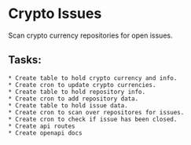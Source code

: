 # Crypto Issues

Scan crypto currency repositories for open issues. 

## Tasks:
    * Create table to hold crypto currency and info.
    * Create cron to update crypto currencies.
    * Create table to hold repository info.
    * Create cron to add repository data.
    * Create table to hold issue data.
    * Create cron to scan over repositores for issues.
    * Create cron to check if issue has been closed.
    * Create api routes
    * Create openapi docs